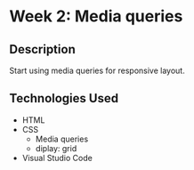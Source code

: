 # Week 2: Media queries

## Description

Start using media queries for responsive layout.

## Technologies Used

- HTML
- CSS
  - Media queries
  - diplay: grid
- Visual Studio Code


